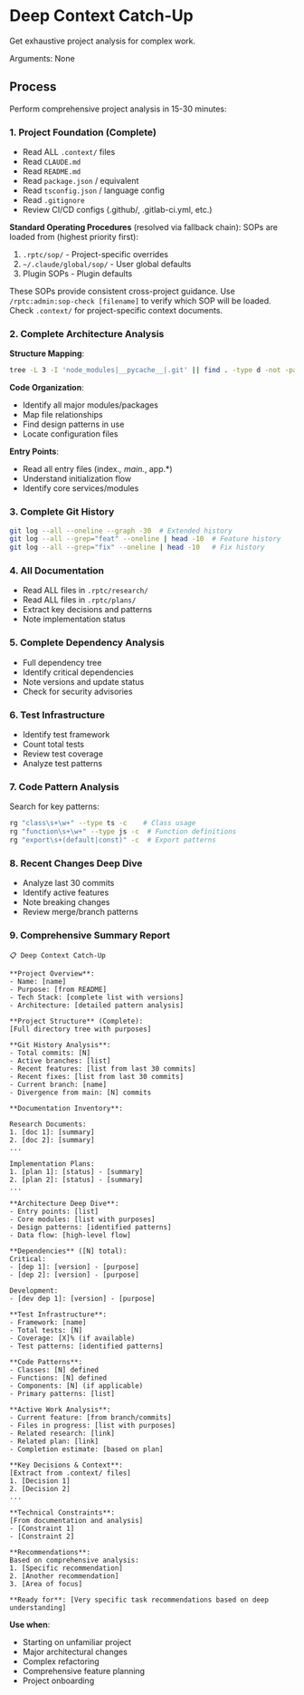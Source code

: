 # Deep Context Catch-Up

Get exhaustive project analysis for complex work.

Arguments: None

## Process

Perform comprehensive project analysis in 15-30 minutes:

### 1. Project Foundation (Complete)

- Read ALL `.context/` files
- Read `CLAUDE.md`
- Read `README.md`
- Read `package.json` / equivalent
- Read `tsconfig.json` / language config
- Read `.gitignore`
- Review CI/CD configs (.github/, .gitlab-ci.yml, etc.)

**Standard Operating Procedures** (resolved via fallback chain):
SOPs are loaded from (highest priority first):

1. `.rptc/sop/` - Project-specific overrides
2. `~/.claude/global/sop/` - User global defaults
3. Plugin SOPs - Plugin defaults

These SOPs provide consistent cross-project guidance.
Use `/rptc:admin:sop-check [filename]` to verify which SOP will be loaded.
Check `.context/` for project-specific context documents.

### 2. Complete Architecture Analysis

**Structure Mapping**:

```bash
tree -L 3 -I 'node_modules|__pycache__|.git' || find . -type d -not -path "*/\.*" | head -30
```

**Code Organization**:

- Identify all major modules/packages
- Map file relationships
- Find design patterns in use
- Locate configuration files

**Entry Points**:

- Read all entry files (index._, main._, app.\*)
- Understand initialization flow
- Identify core services/modules

### 3. Complete Git History

```bash
git log --all --oneline --graph -30  # Extended history
git log --all --grep="feat" --oneline | head -10  # Feature history
git log --all --grep="fix" --oneline | head -10   # Fix history
```

### 4. All Documentation

- Read ALL files in `.rptc/research/`
- Read ALL files in `.rptc/plans/`
- Extract key decisions and patterns
- Note implementation status

### 5. Complete Dependency Analysis

- Full dependency tree
- Identify critical dependencies
- Note versions and update status
- Check for security advisories

### 6. Test Infrastructure

- Identify test framework
- Count total tests
- Review test coverage
- Analyze test patterns

### 7. Code Pattern Analysis

Search for key patterns:

```bash
rg "class\s+\w+" --type ts -c    # Class usage
rg "function\s+\w+" --type js -c  # Function definitions
rg "export\s+(default|const)" -c  # Export patterns
```

### 8. Recent Changes Deep Dive

- Analyze last 30 commits
- Identify active features
- Note breaking changes
- Review merge/branch patterns

### 9. Comprehensive Summary Report

```text
📋 Deep Context Catch-Up

**Project Overview**:
- Name: [name]
- Purpose: [from README]
- Tech Stack: [complete list with versions]
- Architecture: [detailed pattern analysis]

**Project Structure** (Complete):
[Full directory tree with purposes]

**Git History Analysis**:
- Total commits: [N]
- Active branches: [list]
- Recent features: [list from last 30 commits]
- Recent fixes: [list from last 30 commits]
- Current branch: [name]
- Divergence from main: [N] commits

**Documentation Inventory**:

Research Documents:
1. [doc 1]: [summary]
2. [doc 2]: [summary]
...

Implementation Plans:
1. [plan 1]: [status] - [summary]
2. [plan 2]: [status] - [summary]
...

**Architecture Deep Dive**:
- Entry points: [list]
- Core modules: [list with purposes]
- Design patterns: [identified patterns]
- Data flow: [high-level flow]

**Dependencies** ([N] total):
Critical:
- [dep 1]: [version] - [purpose]
- [dep 2]: [version] - [purpose]

Development:
- [dev dep 1]: [version] - [purpose]

**Test Infrastructure**:
- Framework: [name]
- Total tests: [N]
- Coverage: [X]% (if available)
- Test patterns: [identified patterns]

**Code Patterns**:
- Classes: [N] defined
- Functions: [N] defined
- Components: [N] (if applicable)
- Primary patterns: [list]

**Active Work Analysis**:
- Current feature: [from branch/commits]
- Files in progress: [list with purposes]
- Related research: [link]
- Related plan: [link]
- Completion estimate: [based on plan]

**Key Decisions & Context**:
[Extract from .context/ files]
1. [Decision 1]
2. [Decision 2]
...

**Technical Constraints**:
[From documentation and analysis]
- [Constraint 1]
- [Constraint 2]

**Recommendations**:
Based on comprehensive analysis:
1. [Specific recommendation]
2. [Another recommendation]
3. [Area of focus]

**Ready for**: [Very specific task recommendations based on deep understanding]
```

**Use when**:

- Starting on unfamiliar project
- Major architectural changes
- Complex refactoring
- Comprehensive feature planning
- Project onboarding

